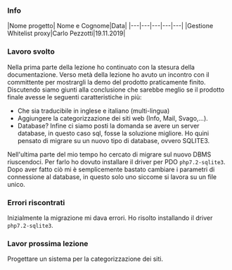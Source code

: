 ### Info
|Nome progetto|   Nome e Cognome|Data|
|---|---|---|---|---|
|Gestione Whitelist proxy|Carlo Pezzotti|19.11.2019|

### <b>Lavoro svolto</b>
Nella prima parte della lezione ho continuato con la stesura della documentazione. Verso metà della lezione ho avuto un incontro con il committente per mostrargli la demo del prodotto praticamente finito. Discutendo siamo giunti alla conclusione che sarebbe meglio se il prodotto finale avesse le seguenti caratteristiche in più:
- Che sia traducibile in inglese e italiano (multi-lingua)
- Aggiungere la categorizzazione dei siti web (Info, Mail, Svago,...).
- Database?
Infine ci siamo posti la domanda se avere un server database, in questo caso sql, fosse la soluzione migliore. Ho quini pensato di migrare su un nuovo tipo di database, ovvero SQLITE3.

Nell'ultima parte del mio tempo ho cercato di migrare sul nuovo DBMS riuscendoci. 
Per farlo ho dovuto installare il driver per PDO `php7.2-sqlite3`. Dopo aver fatto ciò mi è semplicemente bastato cambiare i parametri di connessione al database, in questo solo uno siccome si lavora su un file unico.


### <b>Errori riscontrati</b>
Inizialmente la migrazione mi dava errori. Ho risolto installando il driver `php7.2-sqlite3`.

### <b>Lavor prossima lezione</b>
Progettare un sistema per la categorizzazione dei siti.